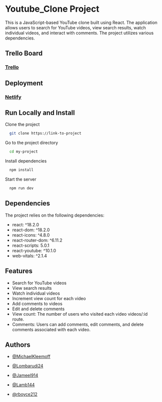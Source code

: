 
# Youtube_Clone Project


This is a JavaScript-based YouTube clone built using React. The application allows users to search for YouTube videos, view search results, watch individual videos, and interact with comments. The project utilizes various dependencies.



## Trello Board

### [Trello](https://trello.com/b/fCxFRAyj/jjs-milkbar)
## Deployment

###  [Netlify](URL_Netlify)



## Run Locally and Install

Clone the project

```bash
  git clone https://link-to-project
```

Go to the project directory

```bash
  cd my-project
```

Install dependencies

```bash
  npm install
```

Start the server

```bash
  npm run dev
```


## Dependencies

 The project relies on the following dependencies:

- react: ^18.2.0
- react-dom: ^18.2.0
- react-icons: ^4.8.0
- react-router-dom: ^6.11.2
- react-scripts: 5.0.1
- react-youtube: ^10.1.0
- web-vitals: ^2.1.4


## Features

- Search for YouTube videos
- View search results
- Watch individual videos
- Increment view count for each video
- Add comments to videos
- Edit and delete comments
- View count: The number of users who visited each video 
    videos/:id route.
- Comments: Users can add comments, edit comments, and delete       comments associated with each video.

## Authors

- [@MichaelKleemoff](https://github.com/MichaelKleemoff)

- [@Lombarudi24](https://github.com/Lombarudi24)

- [@Jameel914](https://github.com/Jameel914)

- [@Lamb144](https://github.com/Lamb144)

- [@rboyce212](https://github.com/rboyce212)




